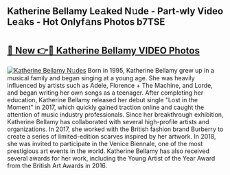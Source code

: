 ## Katherine Bellamy Le𝚊ked N𝚞de - Part-wIy Video Le𝚊ks - Hot Onlyf𝚊ns Photos b7TSE

# <h2><a href="http://ac18146.deff.icu/?id=Katherine+Bellamy">🔗 New 👉🔴 Katherine Bellamy VIDEO Photos</a></h2>

[![Katherine Bellamy N𝚞des](https://i.imgur.com/rIISA9y.gif)](http://ac18146.deff.icu/?id=Katherine+Bellamy)
Born in 1995, Katherine Bellamy grew up in a musical family and began singing at a young age. She was heavily influenced by artists such as Adele, Florence + The Machine, and Lorde, and began writing her own songs as a teenager. After completing her education, Katherine Bellamy released her debut single "Lost in the Moment" in 2017, which quickly gained traction online and caught the attention of music industry professionals. Since her breakthrough exhibition, Katherine Bellamy has collaborated with several high-profile artists and organizations. In 2017, she worked with the British fashion brand Burberry to create a series of limited-edition scarves inspired by her artwork. In 2018, she was invited to participate in the Venice Biennale, one of the most prestigious art events in the world. Katherine Bellamy has also received several awards for her work, including the Young Artist of the Year Award from the British Art Awards in 2016.
